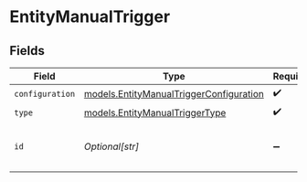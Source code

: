 # EntityManualTrigger


## Fields

| Field                                                                                    | Type                                                                                     | Required                                                                                 | Description                                                                              | Example                                                                                  |
| ---------------------------------------------------------------------------------------- | ---------------------------------------------------------------------------------------- | ---------------------------------------------------------------------------------------- | ---------------------------------------------------------------------------------------- | ---------------------------------------------------------------------------------------- |
| `configuration`                                                                          | [models.EntityManualTriggerConfiguration](../models/entitymanualtriggerconfiguration.md) | :heavy_check_mark:                                                                       | N/A                                                                                      |                                                                                          |
| `type`                                                                                   | [models.EntityManualTriggerType](../models/entitymanualtriggertype.md)                   | :heavy_check_mark:                                                                       | N/A                                                                                      |                                                                                          |
| `id`                                                                                     | *Optional[str]*                                                                          | :heavy_minus_sign:                                                                       | N/A                                                                                      | 12d4f45a-1883-4841-a94c-5928cb338a94                                                     |